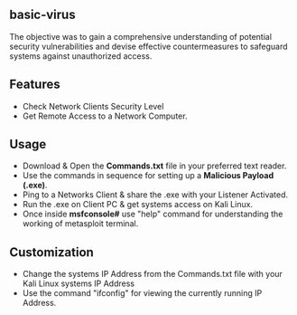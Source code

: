 ## basic-virus

The objective was to gain a comprehensive understanding of potential security vulnerabilities and devise effective countermeasures to safeguard systems against unauthorized access.


## Features

- Check Network Clients Security Level
- Get Remote Access to a Network Computer.

## Usage

- Download & Open the **Commands.txt** file in your preferred text reader.
- Use the commands in sequence for setting up a **Malicious Payload (.exe)**.
- Ping to a Networks Client & share the .exe with your Listener Activated.
- Run the .exe on Client PC & get systems access on Kali Linux.
- Once inside **msfconsole#** use "help" command for understanding the working of metasploit terminal.


## Customization

- Change the systems IP Address from the Commands.txt file with your Kali Linux systems IP Address
- Use the command "ifconfig" for viewing the currently running IP Address.
